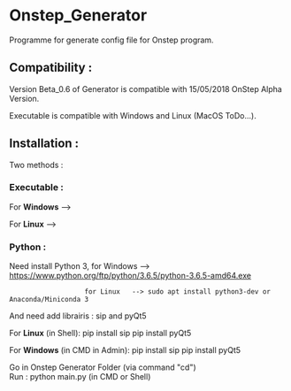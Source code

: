 # Onstep_Generator

Programme for generate config file for Onstep program.

## Compatibility :
Version Beta_0.6 of Generator is compatible with 15/05/2018 OnStep Alpha Version.

Executable is compatible with Windows and Linux (MacOS ToDo...).

## Installation :

Two methods :
### Executable :

For __Windows__ --> 

For __Linux__ -->

### Python :

Need install Python 3, for Windows -->  https://www.python.org/ftp/python/3.6.5/python-3.6.5-amd64.exe
                       
                       for Linux   --> sudo apt install python3-dev or Anaconda/Miniconda 3
                     
And need add librairis : sip and pyQt5

For __Linux__ (in Shell): pip install sip
                      pip install pyQt5

For __Windows__ (in CMD in Admin): pip install sip
                               pip install pyQt5

Go in Onstep Generator Folder (via command "cd")    
Run : python main.py  (in CMD or Shell)
